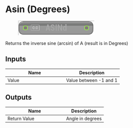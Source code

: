# Asin (Degrees)

<div align="left" data-full-width="false">

<figure><img src="asin_-degrees.png" alt=""><figcaption></figcaption></figure>

</div>

Returns the inverse sine (arcsin) of A (result is in Degrees)

## Inputs

<table>
<thead><tr><th width="170">Name</th><th>Description</th></tr></thead>
<tbody>
<tr><td>Value</td><td>Value between -1 and 1</td></tr>
</tbody>
</table>

## Outputs

<table>
<thead><tr><th width="170">Name</th><th>Description</th></tr></thead>
<tbody>
<tr><td>Return Value</td><td>Angle in degrees</td></tr>
</tbody>
</table>